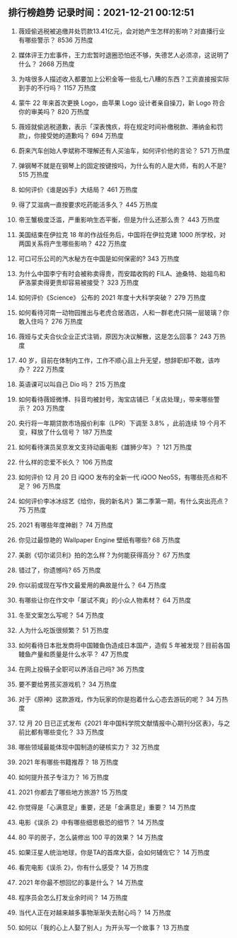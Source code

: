 
## 排行榜趋势 记录时间：2021-12-21 00:12:51
  
  1. 薇娅偷逃税被追缴并处罚款13.41亿元，会对她产生怎样的影响？对直播行业有哪些警示？ 8536 万热度
    
  2. 媒体评王力宏事件，王力宏暂时退圈恐怕还不够，失德艺人必须凉，这说明了什么？ 2668 万热度
    
  3. 为啥很多人描述收入都要加上公积金等一些乱七八糟的东西？工资直接报实际到手的不行吗？ 1157 万热度
    
  4. 蒙牛 22 年来首次更换 Logo，由苹果 Logo 设计者亲自操刀，新 Logo 符合你的审美吗？ 820 万热度
    
  5. 薇娅就偷逃税道歉，表示「深表愧疚，将在规定时间补缴税款、滞纳金和罚款」，你接受她的道歉吗？ 694 万热度
    
  6. 蔚来汽车创始人李斌称不理解还有人买油车，如何评价他的言论？ 571 万热度
    
  7. 弹钢琴不就是在钢琴上的固定按键按吗，为什么有的人是大师，有的人不是? 515 万热度
    
  8. 如何评价《谁是凶手》大结局？ 461 万热度
    
  9. 得了艾滋病一直按要求吃药能活多久？ 445 万热度
    
  10. 帝王蟹极度泛滥，严重影响生态平衡，但是为什么还那么贵？ 443 万热度
    
  11. 美国结束在伊拉克 18 年的作战任务后，中国将在伊拉克建 1000 所学校，对两国关系将产生哪些影响？ 422 万热度
    
  12. 可口可乐公司的汽水秘方在中国是如何保密的? 343 万热度
    
  13. 为什么中国李宁有时会被称卖得贵，而安踏收购的 FILA、迪桑特、始祖鸟和萨洛蒙卖得更贵却容易被接受？ 323 万热度
    
  14. 如何评价《Science》 公布的 2021 年度十大科学突破？ 279 万热度
    
  15. 如何看待河南一动物园推出与老虎合居酒店，人和一群老虎只隔一层玻璃？你敢入住吗？ 276 万热度
    
  16. 薇娅与丈夫合伙企业正式注销，原因为决议解散，这是怎么回事？ 243 万热度
    
  17. 40 岁，目前在体制内工作，工作不顺心且上升无望，想辞职却不敢，该咋办？ 222 万热度
    
  18. 英语课可以叫自己 Dio 吗？ 215 万热度
    
  19. 如何看待薇娅微博、抖音均被封号，淘宝店铺已「关店处理」，带来哪些警示？ 203 万热度
    
  20. 央行将一年期贷款市场报价利率（LPR）下调至 3.8% ，此前连续 19 个月不变，释放了什么信号？ 187 万热度
    
  21. 如何看待演员吴京发文支持动画电影《雄狮少年》？ 121 万热度
    
  22. 什么样的恋爱不长久？ 106 万热度
    
  23. 如何评价 12 月 20 日 iQOO 发布的全新一代 iQOO Neo5S，有哪些亮点和不足？ 96 万热度
    
  24. 如何评价李冰冰综艺《给你，我的新名片》第二季第一期，有什么突出亮点？ 75 万热度
    
  25. 2021 有哪些年度神剧？ 74 万热度
    
  26. 你见过最惊艳的 Wallpaper Engine 壁纸有哪些? 68 万热度
    
  27. 美剧《切尔诺贝利》拍的怎么样？为何能获得高分？ 67 万热度
    
  28. 错过了，你遗憾吗? 65 万热度
    
  29. 你以前或现在写作文最爱用的典故是什么？ 64 万热度
    
  30. 有哪些让你在作文中「屡试不爽」的小众人物素材？ 64 万热度
    
  31. 冬至文案怎么写呢？ 54 万热度
    
  32. 人为什么吃饭很频繁？ 51 万热度
    
  33. 如何看待日本批发商将中国鳗鱼伪造成日本国产，造假 5 年被发现？目前各国鳗鱼产量和质量是什么水平？ 47 万热度
    
  34. 在网上投稿子全职可以养活自己吗? 36 万热度
    
  35. 要不要给男孩买游戏机？ 34 万热度
    
  36. 对于《原神》这款游戏，作为玩家的你是抱着什么心态去游玩的呢？ 34 万热度
    
  37. 12 月 20 日已正式发布《2021 年中国科学院文献情报中心期刊分区表》，与之前比都有哪些变化？ 33 万热度
    
  38. 哪些领域最能体现中国制造的硬核实力？ 32 万热度
    
  39. 2021 年有哪些书籍推荐？ 18 万热度
    
  40. 如何提升孩子专注力？ 16 万热度
    
  41. 2021 你都去了哪些地方旅游? 15 万热度
    
  42. 你觉得是「心满意足」重要，还是「金满意足」重要？ 14 万热度
    
  43. 电影《误杀 2》中有哪些细思极恐的细节？ 14 万热度
    
  44. 80 平的房子，怎么装修出 100 平的效果？ 14 万热度
    
  45. 如果汪星人统治地球，你是TA的首席大臣，会如何辅佐它？ 14 万热度
    
  46. 看完电影《误杀 2》，你有什么感受？ 14 万热度
    
  47. 2021 年你最不想回忆的事是什么？ 14 万热度
    
  48. 程序员会怎么打发业余时间？ 14 万热度
    
  49. 当代人正在对越来越多事物渐渐失去耐心吗？ 14 万热度
    
  50. 如何以「我的心上人娶了别人」为开头写一个故事？ 13 万热度
    